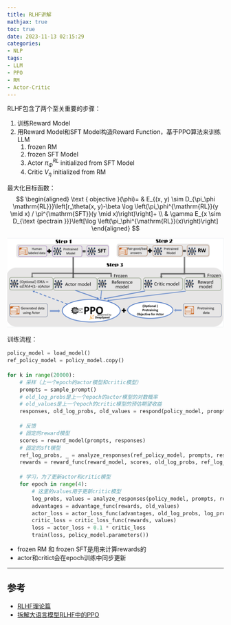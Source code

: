 ```yaml
---
title: RLHF讲解
mathjax: true
toc: true
date: 2023-11-13 02:15:29
categories:
- NLP
tags:
- LLM
- PPO
- RM
- Actor-Critic
---
```

RLHF包含了两个至关重要的步骤：
1. 训练Reward Model
2. 用Reward Model和SFT Model构造Reward Function，基于PPO算法来训练LLM
   1. frozen RM
   2. frozen SFT Model
   3. Actor $\pi_{\Phi}^{R L}$ initialized from SFT Model
   4. Critic $V_\eta$ initialized from RM

最大化目标函数：
$$
\begin{aligned}
\text { objective }(\phi)= & E_{(x, y) \sim D_{\pi_\phi \mathrm{RL}}}\left[r_\theta(x, y)-\beta \log \left(\pi_\phi^{\mathrm{RL}}(y \mid x) / \pi^{\mathrm{SFT}}(y \mid x)\right)\right]+ \\
& \gamma E_{x \sim D_{\text {pectrain }}}\left[\log \left(\pi_\phi^{\mathrm{RL}}(x)\right)\right]
\end{aligned}
$$


<!--more-->

![rlhf](https://github.com/TransformersWsz/picx-images-hosting/raw/master/image.6qiivvmcc5c0.png)

训练流程：
```python
policy_model = load_model()
ref_policy_model = policy_model.copy()

for k in range(20000):
    # 采样（上一个epoch的actor模型和critic模型）
    prompts = sample_prompt()
    # old_log_probs是上一个epoch的actor模型的对数概率
    # old_values是上一个epoch的critic模型的预估期望收益
    responses, old_log_probs, old_values = respond(policy_model, prompts)

    # 反馈
    # 固定的reward模型
    scores = reward_model(prompts, responses)
    # 固定的sft模型
    ref_log_probs, _ = analyze_responses(ref_policy_model, prompts, responses)
    rewards = reward_func(reward_model, scores, old_log_probs, ref_log_probs)
    
    # 学习，为了更新actor和critic模型
    for epoch in range(4):
        # 这里的values用于更新critic模型
        log_probs, values = analyze_responses(policy_model, prompts, responses)
        advantages = advantage_func(rewards, old_values)
        actor_loss = actor_loss_func(advantages, old_log_probs, log_probs)
        critic_loss = critic_loss_func(rewards, values)
        loss = actor_loss + 0.1 * critic_loss
        train(loss, policy_model.parameters())
```
- frozen RM 和 frozen SFT是用来计算rewards的
- actor和critict会在epoch训练中同步更新
___

## 参考
- [RLHF理论篇](https://zhuanlan.zhihu.com/p/657490625)
- [拆解大语言模型RLHF中的PPO](https://zhuanlan.zhihu.com/p/645225982)